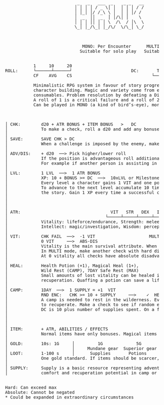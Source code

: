 <pre>
                            _   _   ___  _    _ _   __      ____________ _____
                           │ │ │ │ / _ \│ │  │ │ │ / /      │ ___ \ ___ \  __ \
                           │ │_│ │/ /_\ \ │  │ │ │/ /       │ │_/ / │_/ / │  \/
                           │  _  ││  _  │ │/\│ │    \       │    /│  __/│ │ __
                           │ │ │ ││ │ │ \  /\  / │\  \      │ │\ \│ │   │ │_\ \
                           \_│ │_/\_│ │_/\/  \/\_│ \_/      \_│ \_\_│    \____/
                                               


                              MONO: Per Encounter      MULTI: Per Engagement
                             Suitable for solo play   Suitable for group play
                         

           1     10     20                                   1-5   │   6-10   │  11-15  │  16-20          20+
ROLL:      └──────┴──────┘                       DC:       Trivial │   Easy   │  Normal │   Hard        Expert
           CF    AVG    CS                               └─────────┴──────────┴─────────┴─────────┘
           
           Minimalistic RPG system in favour of story progression. It has all basic attributes for
           character building. Magic and variety come from effects and abilities on items and
           consumables. Problem resolution by defeating a Difficulty Challenge, set by the referee.
           A roll of 1 is a critical failure and a roll of 20 a critical success.
           Can be played in MONO (a kind of bird’s-eye), more traditional MULTI, or hybrid mode.
           


│ CHK:        d20 + ATR BONUS + ITEM BONUS   >   DC                                                  │
│             To make a check, roll a d20 and add any bonuses against DC.                            │
│                                                                                                    │
│ SAVE:       SAVE CHK > DC                                                                          │
│             When a challenge is imposed by the enemy, make a save check.                           │
│                                                                                                    │
│ ADV/DIS:    + d20  ──> Pick higher/lower roll                                                      │   Max 3*
│             If the position is advantageous roll additional die and choose higher, or vice versa.  │
│             For example if another person is assisting in the task/action or if one is surrounded. │
│                                                                                                    │
│ LVL:        1 LVL  ──>  1 ATR BONUS                                                                │   Max 3*
│             XP: 10 + BONUS >= DC  ──>  10xLVL or Milestone                                         │   Max 10
│             Every level a character gains 1 VIT and one point to put towards raising an attribute. │
│             To advance to the next level accumulate 10 times the level XP, or reach a milestone in │
│             the story. Gain 1 XP every time a successful check's DC is at least equal to 10+BONUS. │
│                                                                                                    │
│                                                                                                    │
│                                                                                                    │
│ ATR:                                   VIT   STR   DEX   INT   WIS   CHA                           │
│                                      └─────┴─────┴─────┴─────┴─────┴─────┘                         │
│             Vitality: lifeforce/endurance, Strength: melee/athletics, Dexterity: ranged/acrobatics │
│             Intellect: magic/investigation, Wisdom: perception/nature, Charisma: social            │
│                                                                                                    │
│ VIT:        CHK FAIL  ──>  -1 VIT                     MULTI: Recovery                              │
│             0 VIT     ──>  ABS-DIS                          (HARD-DIS)                             │
│             Vitality is the main survival attribute. When a crucial check is failed, subtract one. │
│             In MULTI mode, make another check with hard disadvantage to see if you have recovered. │
│             At 0 vitality all checks have absolute disadvantage. Run. Fail after that means death. │
│                                                                                                    │
│ HEAL:       Health Potion (+1), Magical Heal (1+),                                                 │
│             Wild Rest (CAMP), 7DAY Safe Rest (MAX)                                                 │
│             Small amounts of lost vitality can be healed in action and rest is needed for serious  │
│             recuperation. Quaffing a potion can save a life, for more haste to camp or safe haven. │
│                                                                                                    │
│ CAMP:       1DAY  ──>  1 SUPPLY = +1  VIT                                                          │   Max 10
│             RND ENC:   CHK >= 10 + SUPPLY     ──>    ✓  HEAL   ✗ -1 SUPPLY                        │
│             A camp is needed to rest in the wilderness. Every day of rest you can spend supplies   │
│             to recuperate. Make a check to see if random encounter disrupts your rest.             │
│             DC is 10 plus number of supplies spent. On a failed check you only loose one supply.   │
│                                                                                                    │
│                                                                                                    │
│                                                                                                    │
│ ITEM:       + ATR, ABILITIES / EFFECTS                                                             │   Max 3*
│             Normal items have only bonuses. Magical items also have special abilities and effects. │
│                                                                                                    │
│ GOLD:       10s: 1G     │         1G             5G             10G            +G                  │
│                         │     Mundane gear  Superior gear  Enchanted gear  Exotic gear             │
│ LOOT:       1-100 s     │      Supplies       Potions       Ingredients      Magic                 │
│             One gold standard. If items should be scarcer, consider raising exchange to 100s:1G.   │
│                                                                                                    │
│ SUPPLY:     Supply is a basic resource representing adventuring gear. Can be used to increase      │
│             comfort and recuperation potential in camp or be used as a resource wildcard.          │


Hard: Can exceed max
Absolute: Cannot be negated
* Could be expanded in extraordinary circumstances

</pre>
